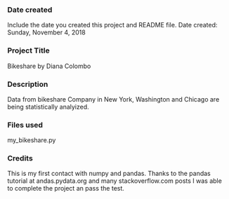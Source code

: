 ### Date created
Include the date you created this project and README file.
Date created: Sunday, November 4, 2018

### Project Title
Bikeshare by Diana Colombo

### Description
Data from bikeshare Company in New York, Washington and Chicago are being
statistically analyized.

### Files used
my_bikeshare.py

### Credits
This is my first contact with numpy and pandas.
Thanks to the pandas tutorial at andas.pydata.org and many stackoverflow.com posts
I was able to complete the project an pass the test.

